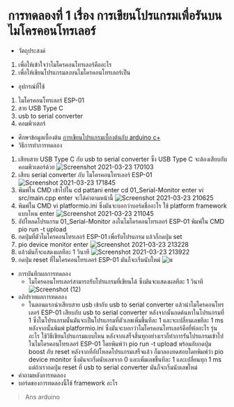 # การทดลองที่ 1 เรื่อง การเขียนโปรแกรมเพื่อรันบนไมโครคอนโทรเลอร์
* วัตถุประสงค์
 1. เพื่อให้เข้าใจว่าไมโครคอนโทรเลอร์คืออะไร
 2. เพื่อให้เขียนโปรแกรมลงบนไมโครคอนโทรเลอร์เป็น
* อุปกรณ์ที่ใช้
 1. ไมโครคอนโทรเลอร์ ESP-01
 2. สาย USB Type C
 3. usb to serial converter
 4. คอมพิวเตอร์ 
* ศึกษาข้อมูลเบื้องต้น 
 [การเขียนโปรแกรมเบื้องต้นกับ arduino c+](https://www.myarduino.net/article/5/%E0%B8%81%E0%B8%B2%E0%B8%A3%E0%B9%80%E0%B8%82%E0%B8%B5%E0%B8%A2%E0%B8%99%E0%B9%82%E0%B8%9B%E0%B8%A3%E0%B9%81%E0%B8%81%E0%B8%A3%E0%B8%A1%E0%B9%80%E0%B8%9A%E0%B8%B7%E0%B9%89%E0%B8%AD%E0%B8%87%E0%B8%95%E0%B9%89%E0%B8%99%E0%B8%81%E0%B8%B1%E0%B8%9A-arduino-c-%E0%B9%82%E0%B8%84%E0%B8%A3%E0%B8%87%E0%B8%AA%E0%B8%A3%E0%B9%89%E0%B8%B2%E0%B8%87%E0%B9%82%E0%B8%9B%E0%B8%A3%E0%B9%81%E0%B8%81%E0%B8%A3%E0%B8%A1%E0%B8%82%E0%B8%AD%E0%B8%87-arduino)
* วิธีการทำการทดลอง
 1. เสียบสาย  USB Type C กับ usb to serial converter ซึ่ง USB Type C จะต้องเสียบกับคอมพิวเตอร์ด้วย ![Screenshot 2021-03-23 170103](https://user-images.githubusercontent.com/80879651/112130563-30666080-8bfb-11eb-992b-63e670a0a90b.png)
 2. เสียบ serial converter กับ ไมโครคอนโทรเลอร์ ESP-01 ![Screenshot 2021-03-23 171845](https://user-images.githubusercontent.com/80879651/112131305-02cde700-8bfc-11eb-8b15-c8921da5ceea.png)
 3. พิมพ์ใน CMD เข้าไปใน cd pattani enter cd 01_Serial-Monitor enter vi src/main.cpp enter  จะได้ค่าตามหน้านี้ ![Screenshot 2021-03-23 210625](https://user-images.githubusercontent.com/80879651/112159364-aa0e4680-8c1b-11eb-8436-4b6175be50f7.png)
 4. พิมพ์ใน CMD vi platformio.ini ซึ่งมันจะบอกว่าบอร์ดชื่ออะไร ใช้ platform framework แบบไหน enter 
![Screenshot 2021-03-23 211045](https://user-images.githubusercontent.com/80879651/112159995-4f291f00-8c1c-11eb-9e81-dbbb1a52458e.png)
 5. อัปโหลดโปรแกรม 01_Serial-Monitor ลงในไมโครคอนโทรเลอร์ ESP-01 พิมพ์ใน CMD pio run -t upload 
 6. กดปุ่มที่ตัวไมโครคอนโทรเลอร์ ESP-01 เพื่อรับโปรแกรม แล้วก็กดปุ่ม set 
 7. pio device monitor enter
![Screenshot 2021-03-23 213228](https://user-images.githubusercontent.com/80879651/112163446-a086dd80-8c1f-11eb-83fa-5d72b628303d.png)
 8. แล้วมันก็จะแสดงผลทีละ 1 วินาที 
![Screenshot 2021-03-23 213922](https://user-images.githubusercontent.com/80879651/112164184-420e2f00-8c20-11eb-802e-3b9903ed6200.png)
 9. กดปุ่ม reset ที่ไมโครคอนโทรเลอร์ ESP-01 มันก็จะเริ่มนับใหม่ ![พ](https://user-images.githubusercontent.com/80879651/112164565-91545f80-8c20-11eb-9e22-37a61bc2bb36.png)
* การบันทึกผลการทดลอง
  * ไมโครคอนโทรเลอร์สามารถรับโปรแกรมที่เขียนได้ ซึ่งมันจะแสดงผลทีละ 1 วินาที ![Screenshot (12)](https://user-images.githubusercontent.com/80879651/112289503-f2cc0b00-8cc0-11eb-8238-0f6e7cb42bc3.png)
* อภิปรายผลการทดลอง
  * ในตอนแรกนำเสียบสาย usb เข้ากับ usb to serial converter แล้วนำไมโครคอนโทรเลอร์ ESP-01 เสียบกับ usb to serial converter หลังจากนั้นกดค้นหาในโปรแกรมที่ 1 ซึ่งในโปรแกรมนั้นมันจะเป็นโปรแกรมที่ตัวเลขเพิ่มขึ้นทีละ 1 และจะเปลี่ยนเลขทีละ 1 ms หลังจากนั้นพิมพ์ platformio.ini ซึ่งมันจะบอกว่าไมโครคอนโทรเลอร์คือยี่ห้ออะไร รุ่นอะไร ใช้วิธีเขียนโปรแกรมแบบไหน หลังจากเสร็จสิ้นทุกอย่างเราก็ทำการรันโปรแกรมเข้าไปในไมโครคอนโทรเลอร์ ESP-01 โดยพิมพ์ว่า pio run -t upload พร้อมกับกดปุ่ม boost กับ reset หลังจากที่อัปโหลดโปรแกรมเสร็จแล้ว  ก็มาลองทดสอบโดยพิมพ์ว่า pio device monitor ซึ่งมันจะเริ่มนับเลขจาก 0 และเพิ่มเลขขึ้นทีละ 1 และเปลี่ยนทุก 1 ms แต่ถ้าเรากดปุ่ม reset ที่ usb to serial converter มันก็จะเริ่มนับเลขใหม่
* คำถามหลังการทดลอง
 * บอร์ดของการทดลองนี้ใช้ framework อะไร
 > Ans arduino


